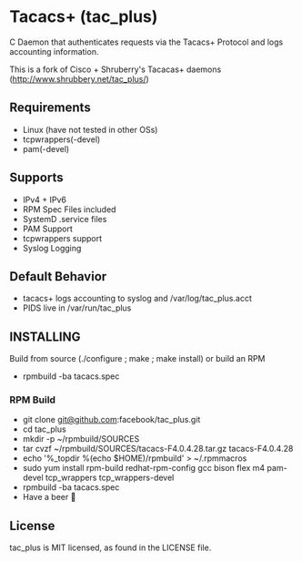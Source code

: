 # Tacacs+ (tac_plus)

C Daemon that authenticates requests via the Tacacs+ Protocol and logs accounting information.

This is a fork of Cisco + Shruberry's Tacacas+ daemons (http://www.shrubbery.net/tac_plus/)

## Requirements
- Linux (have not tested in other OSs)
- tcpwrappers(-devel)
- pam(-devel)

## Supports
- IPv4 + IPv6
- RPM Spec Files included
- SystemD .service files
- PAM Support
- tcpwrappers support
- Syslog Logging

## Default Behavior
- tacacs+ logs accounting to syslog and /var/log/tac_plus.acct
- PIDS live in /var/run/tac_plus

## INSTALLING
Build from source (./configure ; make ; make install)
or build an RPM
- rpmbuild -ba tacacs.spec

### RPM Build
- git clone git@github.com:facebook/tac_plus.git
- cd tac_plus
- mkdir -p ~/rpmbuild/SOURCES
- tar cvzf ~/rpmbuild/SOURCES/tacacs-F4.0.4.28.tar.gz tacacs-F4.0.4.28
- echo '%_topdir %(echo $HOME)/rpmbuild' > ~/.rpmmacros
- sudo yum install rpm-build redhat-rpm-config gcc bison flex m4 pam-devel tcp_wrappers tcp_wrappers-devel
- rpmbuild -ba tacacs.spec
- Have a beer 🍺

## License
tac_plus is MIT licensed, as found in the LICENSE file.
